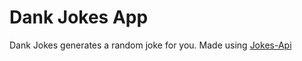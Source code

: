 # Dank Jokes App

Dank Jokes generates a random joke for you.
Made using [Jokes-Api](https://v2.jokeapi.dev/)
